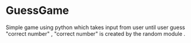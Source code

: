 # GuessGame
Simple game using python which takes input from user until user guess "correct number" , "correct number" is created by the random module .
